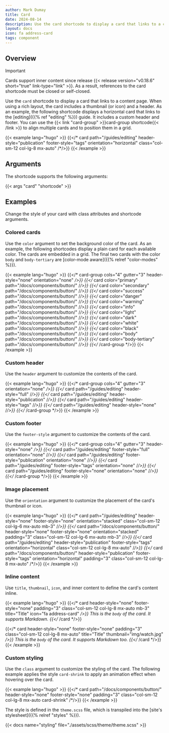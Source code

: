 ```yaml
---
author: Mark Dumay
title: Card
date: 2024-08-14
description: Use the card shortcode to display a card that links to a content page.
layout: docs
icon: fa address-card
tags: component
---
```


## Overview

> [!IMPORTANT]
> Cards support inner content since release {{< release version="v0.18.6" short="true" link-type="link" >}}. As a result, references to the card shortcode must be closed or self-closed.

Use the `card` shortcode to display a card that links to a content page. When using a rich layout, the card includes a thumbnail (or icon) and a header. As an example, the following shortcode displays a horizontal card that links to the [editing]({{% ref "editing" %}}) guide. It includes a custom header and footer. You can use the {{< link "card-group" >}}card-group shortcode{{< /link >}} to align multiple cards and to position them in a grid.

<!-- markdownlint-disable MD037 -->
{{< example lang="hugo" >}}
{{</* card path="/guides/editing" header-style="publication" footer-style="tags" orientation="horizontal" class="col-sm-12 col-lg-8 mx-auto" /*/>}}
{{< /example >}}
<!-- markdownlint-enable MD037 -->

## Arguments

The shortcode supports the following arguments:

{{< args "card" "shortcode" >}}

## Examples

Change the style of your card with class attributes and shortcode arguments.

### Colored cards

Use the `color` argument to set the background color of the card. As an example, the following shortcodes display a plain card for each available color. The cards are embedded in a grid. The final two cards with the color `body` and `body-tertiary` are [color-mode aware]({{% relref "color-modes" %}}).

<!-- markdownlint-disable MD037 -->
{{< example lang="hugo" >}}
{{</* card-group cols="4" gutter="3" header-style="none" orientation="none" */>}}
    {{</* card color="primary" path="/docs/components/button/" /*/>}}
    {{</* card color="secondary" path="/docs/components/button/" /*/>}}
    {{</* card color="success" path="/docs/components/button/" /*/>}}
    {{</* card color="danger" path="/docs/components/button/" /*/>}}
    {{</* card color="warning" path="/docs/components/button/" /*/>}}
    {{</* card color="info" path="/docs/components/button/" /*/>}}
    {{</* card color="light" path="/docs/components/button/" /*/>}}
    {{</* card color="dark" path="/docs/components/button/" /*/>}}
    {{</* card color="white" path="/docs/components/button/" /*/>}}
    {{</* card color="black" path="/docs/components/button/" /*/>}}
    {{</* card color="body" path="/docs/components/button/" /*/>}}
    {{</* card color="body-tertiary" path="/docs/components/button/" /*/>}}
{{</* /card-group */>}}
{{< /example >}}
<!-- markdownlint-enable MD037 -->

### Custom header

Use the `header` argument to customize the contents of the card.

<!-- markdownlint-disable MD037 -->
{{< example lang="hugo" >}}
{{</* card-group cols="4" gutter="3" orientation="none" */>}}
    {{</* card path="/guides/editing" header-style="full"  /*/>}}
    {{</* card path="/guides/editing" header-style="publication" /*/>}}
    {{</* card path="/guides/editing" header-style="tags" /*/>}}
    {{</* card path="/guides/editing" header-style="none" /*/>}}
{{</* /card-group */>}}
{{< /example >}}
<!-- markdownlint-enable MD037 -->

### Custom footer

Use the `footer-style` argument to customize the contents of the card.

<!-- markdownlint-disable MD037 -->
{{< example lang="hugo" >}}
{{</* card-group cols="4" gutter="3" header-style="none" */>}}
    {{</* card path="/guides/editing" footer-style="full" orientation="none" /*/>}}
    {{</* card path="/guides/editing" footer-style="publication" orientation="none" /*/>}}
    {{</* card path="/guides/editing" footer-style="tags" orientation="none" /*/>}}
    {{</* card path="/guides/editing" footer-style="none" orientation="none" /*/>}}
{{</* /card-group */>}}
{{< /example >}}
<!-- markdownlint-enable MD037 -->

### Image placement

Use the `orientation` argument to customize the placement of the card's thumbnail or icon.

<!-- markdownlint-disable MD037 -->
{{< example lang="hugo" >}}
{{</* card path="/guides/editing" header-style="none" footer-style="none" orientation="stacked" class="col-sm-12 col-lg-6 mx-auto mb-3" /*/>}}
{{</* card path="/docs/components/button/" header-style="none" footer-style="none" orientation="stacked" padding="3" class="col-sm-12 col-lg-6 mx-auto mb-3" /*/>}}
{{</* card path="/guides/editing" header-style="publication" footer-style="tags" orientation="horizontal" class="col-sm-12 col-lg-8 mx-auto" /*/>}}
{{</* card path="/docs/components/button/" header-style="publication" footer-style="tags" orientation="horizontal" padding="3" class="col-sm-12 col-lg-8 mx-auto" /*/>}}
{{< /example >}}
<!-- markdownlint-enable MD037 -->

### Inline content

Use `title`, `thumbnail`, `icon`, and inner content to define the card's content inline.

<!-- markdownlint-disable MD037 -->
{{< example lang="hugo" >}}
{{</* card header-style="none" footer-style="none" padding="3" class="col-sm-12 col-lg-8 mx-auto mb-3" title="Title" icon="fa address-card" */>}}
    This is the `body` of the card. It supports Markdown.
{{</* /card */>}}

{{</* card header-style="none" footer-style="none" padding="3" class="col-sm-12 col-lg-8 mx-auto" title="Title" thumbnail="img/watch.jpg" */>}}
    This is the `body` of the card. It supports Markdown too.
{{</* /card */>}}
{{< /example >}}
<!-- markdownlint-enable MD037 -->

### Custom styling

Use the `class` argument to customize the styling of the card. The following example applies the style `card-shrink` to apply an animation effect when hovering over the card.

<!-- markdownlint-disable MD037 -->
{{< example lang="hugo" >}}
{{</* card path="/docs/components/button/" header-style="none" footer-style="none" padding="3" class="col-sm-12 col-lg-8 mx-auto card-shrink" /*/>}}
{{< /example >}}
<!-- markdownlint-enable MD037 -->

The style is defined in the `theme.scss` file, which is transpiled into the [site's stylesheet]({{% relref "styles" %}}).

{{< docs name="styling" file="./assets/scss/theme/theme.scss" >}}
